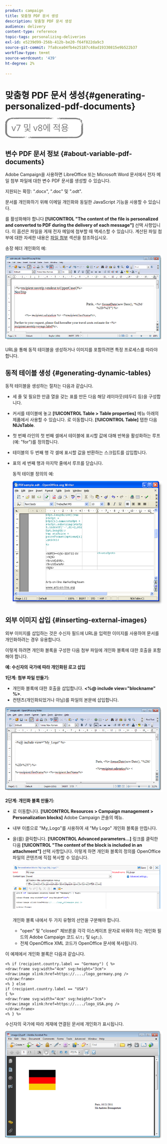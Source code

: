 ```yaml
---
product: campaign
title: 맞춤형 PDF 문서 생성
description: 맞춤형 PDF 문서 생성
audience: delivery
content-type: reference
topic-tags: personalizing-deliveries
exl-id: e5239d99-256b-412b-be20-f64f822da9c3
source-git-commit: 7fa8cea04fb4e25187c48ad19330815e9b522b37
workflow-type: tm+mt
source-wordcount: '439'
ht-degree: 2%

---
```


# 맞춤형 PDF 문서 생성{#generating-personalized-pdf-documents}

![](../../assets/common.svg)

## 변수 PDF 문서 정보 {#about-variable-pdf-documents}

Adobe Campaign을 사용하면 LibreOffice 또는 Microsoft Word 문서에서 전자 메일 첨부 파일에 대한 변수 PDF 문서를 생성할 수 있습니다.

지원되는 확장: &quot;.docx&quot;, &quot;.doc&quot; 및 &quot;.odt&quot;.

문서를 개인화하기 위해 이메일 개인화와 동일한 JavaScript 기능을 사용할 수 있습니다.

를 활성화해야 합니다 **[!UICONTROL "The content of the file is personalized and converted to PDF during the delivery of each message"]** 선택 사항입니다. 이 옵션은 파일을 게재 전자 메일에 첨부할 때 액세스할 수 있습니다. 계산된 파일 첨부에 대한 자세한 내용은 [파일 첨부](attaching-files.md) 섹션을 참조하십시오.

송장 헤더 개인화의 예:

![](assets/s_ncs_pdf_simple.png)

URL을 통해 동적 테이블을 생성하거나 이미지를 포함하려면 특정 프로세스를 따라야 합니다.

## 동적 테이블 생성 {#generating-dynamic-tables}

동적 테이블을 생성하는 절차는 다음과 같습니다.

* 세 줄 및 필요한 만큼 열을 갖는 표를 만든 다음 해당 레이아웃(테두리 등)을 구성합니다.
* 커서를 테이블에 놓고 **[!UICONTROL Table > Table properties]** 메뉴 아래의 제품에서 사용할 수 있습니다. 로 이동합니다. **[!UICONTROL Table]** 탭한 다음 **NlJsTable**.
* 첫 번째 라인의 첫 번째 셀에서 테이블에 표시할 값에 대해 반복을 활성화하는 루프(예: &quot;for&quot;)를 정의합니다.
* 테이블의 두 번째 행 각 셀에 표시할 값을 반환하는 스크립트를 삽입합니다.
* 표의 세 번째 행과 마지막 줄에서 루프를 닫습니다.

   동적 테이블 정의의 예:

   ![](assets/s_ncs_pdf_table.png)

## 외부 이미지 삽입 {#inserting-external-images}

외부 이미지를 삽입하는 것은 수신자 필드에 URL을 입력한 이미지를 사용하여 문서를 개인화하려는 경우 유용합니다.

이렇게 하려면 개인화 블록을 구성한 다음 첨부 파일에 개인화 블록에 대한 호출을 포함해야 합니다.

**예: 수신자의 국가에 따라 개인화된 로고 삽입**

**1단계: 첨부 파일 만들기:**

* 개인화 블록에 대한 호출을 삽입합니다. **&lt;%@ include view=&quot;blockname&quot; %>**.
* 컨텐츠(개인화되었거나 아님)를 파일의 본문에 삽입합니다.

![](assets/s_ncs_open_office_blocdeperso.png)

**2단계: 개인화 블록 만들기:**

* 로 이동합니다. **[!UICONTROL Resources > Campaign management > Personalization blocks]** Adobe Campaign 콘솔의 메뉴.
* 내부 이름으로 &quot;My_Logo&quot;를 사용하여 새 &quot;My Logo&quot; 개인화 블록을 만듭니다.
* 을(를) 클릭합니다. **[!UICONTROL Advanced parameters...]** 링크를 클릭한 다음 **[!UICONTROL "The content of the block is included in an attachment"]** 선택 사항입니다. 이렇게 하면 개인화 블록의 정의를 OpenOffice 파일의 콘텐츠에 직접 복사할 수 있습니다.

   ![](assets/s_ncs_pdf_bloc_option.png)

   개인화 블록 내에서 두 가지 유형의 선언을 구분해야 합니다.

   * &quot;open&quot; 및 &quot;closed&quot; 체브론을 각각 이스케이프 문자로 바꿔야 하는 개인화 필드의 Adobe Campaign 코드 `&lt;` 및 `&gt;`).
   * 전체 OpenOffice XML 코드가 OpenOffice 문서에 복사됩니다.

이 예제에서 개인화 블록은 다음과 같습니다.

```
<% if (recipient.country.label == "Germany") { %>
<draw:frame svg:width="4cm" svg:height="3cm">
<draw:image xlink:href=https://..../logo_germany.png />
</draw:frame>
<% } else
if (recipient.country.label == "USA")
{ %>
<draw:frame svg:width="4cm" svg:height="3cm">
<draw:image xlink:href=https://..../logo_USA.png />
</draw:frame>
<% } %>
```

수신자의 국가에 따라 게재에 연결된 문서에 개인화가 표시됩니다.

![](assets/s_ncs_pdf_result.png)
